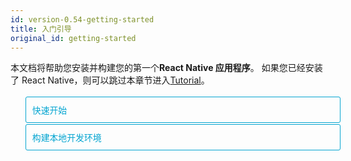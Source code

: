 ```yaml
---
id: version-0.54-getting-started
title: 入门引导
original_id: getting-started
---
```


<style>
  .toggler li {
    display: inline-block;
    position: relative;
    top: 1px;
    padding: 10px;
    margin: 0px 2px 0px 2px;
    border: 1px solid #05A5D1;
    border-bottom-color: transparent;
    border-radius: 3px 3px 0px 0px;
    color: #05A5D1;
    background-color: transparent;
    font-size: 0.99em;
    cursor: pointer;
  }
  .toggler li:first-child {
    margin-left: 0;
  }
  .toggler li:last-child {
    margin-right: 0;
  }
  .toggler ul {
    width: 100%;
    display: inline-block;
    list-style-type: none;
    margin: 0;
    border-bottom: 1px solid #05A5D1;
    cursor: default;
  }
  @media screen and (max-width: 960px) {
    .toggler li,
    .toggler li:first-child,
    .toggler li:last-child {
      display: block;
      border-bottom-color: #05A5D1;
      border-radius: 3px;
      margin: 2px 0px 2px 0px;
    }
    .toggler ul {
      border-bottom: 0;
    }
  }
  .toggler a {
    display: inline-block;
    padding: 10px 5px;
    margin: 2px;
    border: 1px solid #05A5D1;
    border-radius: 3px;
    text-decoration: none !important;
  }
  .display-guide-quickstart .toggler .button-quickstart,
  .display-guide-native .toggler .button-native,
  .display-os-mac .toggler .button-mac,
  .display-os-linux .toggler .button-linux,
  .display-os-windows .toggler .button-windows,
  .display-platform-ios .toggler .button-ios,
  .display-platform-android .toggler .button-android {
    background-color: #05A5D1;
    color: white;
  }
  block { display: none; }
  .display-guide-quickstart.display-platform-ios.display-os-mac .quickstart.ios.mac,
  .display-guide-quickstart.display-platform-ios.display-os-linux .quickstart.ios.linux,
  .display-guide-quickstart.display-platform-ios.display-os-windows .quickstart.ios.windows,
  .display-guide-quickstart.display-platform-android.display-os-mac .quickstart.android.mac,
  .display-guide-quickstart.display-platform-android.display-os-linux .quickstart.android.linux,
  .display-guide-quickstart.display-platform-android.display-os-windows .quickstart.android.windows,    .display-guide-native.display-platform-ios.display-os-mac .native.ios.mac,
  .display-guide-native.display-platform-ios.display-os-linux .native.ios.linux,
  .display-guide-native.display-platform-ios.display-os-windows .native.ios.windows,
  .display-guide-native.display-platform-android.display-os-mac .native.android.mac,
  .display-guide-native.display-platform-android.display-os-linux .native.android.linux,
  .display-guide-native.display-platform-android.display-os-windows .native.android.windows {
    display: block;
  }
</style>

本文档将帮助您安装并构建您的第一个**React Native 应用程序**。 如果您已经安装了 React Native，则可以跳过本章节进入[Tutorial](tutorial.md)。

<div class="toggler">
  <ul role="tablist" >
    <li id="quickstart" class="button-quickstart" aria-selected="false" role="tab" tabindex="0" aria-controls="quickstarttab" onclick="displayTab('guide', 'quickstart')">
      快速开始
    </li>
    <li id="native" class="button-native" aria-selected="false" role="tab" tabindex="-1" aria-controls="nativetab" onclick="displayTab('guide', 'native')">
      构建本地开发环境
    </li>
  </ul>
</div>

<block class="quickstart mac windows linux ios android" />

[Create React Native App](https://github.com/react-community/create-react-native-app)是构建新的 React Native 应用程序的最简单方法。它允许你启动一个项目，而不需要安装或配置任何工具来构建本地代码 - 不需要安装 Xcode 或 Android Studio（请参阅[注意事项](getting-started.md#caveats)）。

假如你已经安装了 [Node](https://nodejs.org/en/download/)，你可以使用 NPM 工具安装 `create-react-native-app`命令行工具：

```npm
npm install -g create-react-native-app
```

接下来运行以下命令来创建一个名为 `AwesomeProject` 的新 React Native 项目：

```npm
create-react-native-app AwesomeProject

cd AwesomeProject
npm start
```

这将为您启动一个开发服务器，并在命令行界面输出一个二维码。

## 运行您的 React Native 应用

在您的 ios 或 android 手机上安装 [Expo](https://expo.io) 客户端，并使其与你的开发服务器处于同一局域网(能互相通信)内，启动 Expo app，扫描命令行终端打印的二维码打开您的项目。

### 修改您的 APP

现在您已经成功运行该应用程序，如果需要修改它。在您选择的文本编辑器中打开 App.js 进行一些修改。保存更改后，手机上的应用程序会自动重新加载。

### 恭喜你

你已经成功运行并修改了你的第一个 React Native APP。

<center><img src="/react-native/docs/assets/GettingStartedCongratulations.png" width="150"></img></center>

## 接下来?

* Create React Native App also has a [user guide](https://github.com/react-community/create-react-native-app/blob/master/react-native-scripts/template/README.md) you can reference if you have questions specific to the tool.

* 如果你无法使其正常工作，请参看关于`Create React Native App`项目中的[疑难解答](https://github.com/react-community/create-react-native-app/blob/master/react-native-scripts/template/README.md#troubleshooting)。

如果您想了解更多关于 React Native 的内容，请继续阅读[教程](tutorial.md)。

### 在模拟器或是虚拟机上运行你的应用程序

`Create React Native App` 使您可以轻松地在物理设备上运行您的 React Native APP，而无需设置开发环境。如果您想在 iOS 模拟器或 Android 虚拟设备上运行应用程序，请参阅有关使用 native 代码构建项目的说明，以了解如何安装 Xcode 以及设置 Android 开发环境。

一旦设置完毕，你就可以通过运行`npm run android`在 Android 虚拟设备上启动你的应用，或者通过运行`npm run ios`（仅限 macOS）在 iOS 模拟器上启动你的应用。

### 注意事项

由于使用`Create React Native App`创建项目时不会生成任何原生代码，因此除了可以在 Expo 客户端应用程序中使用的 React Native API 和组件之外，但无法使用自定义的原生模块。

如果您必须嵌入原生开发代码，那么创建 React Native 应用程序仍然是开始的好方法。在这种情况下，你只需要使用"[eject](https://github.com/react-community/create-react-native-app/blob/master/react-native-scripts/template/README.md#ejecting-from-create-react-native-app)"来构建本地项目。如果您使用`eject`，则需要“Building Projects with Native Code”继续处理项目。

`Create React Native App` 将为您的项目配置并使用`EXPO客户端`所支持的最新 React-Native 版本。当 React Native 版本稳定发布后的一周左右，Expo 客户端通常会获得最新的 React Native 版本的支持。 您可以[查看此文档](https://github.com/react-community/create-react-native-app/blob/master/VERSIONS.md)以了解哪些版本受支持

如果您将 React Native 集成到现有项目中，则您需要跳过`create React Native App`并学习如何设置本地开发环境。 有关为 React Native 配置本机开发环境的说明，请选择上面的“使用本机代码构建项目”。

<block class="native mac windows linux ios android" />

<p>如果您需要在您的项目中构建本地代码，请按下列的说明操作。 例如，如果您要将React Native集成到现有的程序中，又不想使用<a href="getting-started.html" onclick="displayTab('guide', 'quickstart')">Create React Native App`</a>，请仔细阅读本教程</p>

根据你所使用的操作系统、针对的目标平台不同，具体步骤有所不同。如果想同时开发 iOS 和 Android 也没问题，你只需要先选一个平台开始，另一个平台的环境搭建只是稍有不同。

<div class="toggler">
  <span>Development OS:</span>
  <a href="javascript:void(0);" class="button-mac" onclick="displayTab('os', 'mac')">macOS</a>
  <a href="javascript:void(0);" class="button-windows" onclick="displayTab('os', 'windows')">Windows</a>
  <a href="javascript:void(0);" class="button-linux" onclick="displayTab('os', 'linux')">Linux</a>
  <span>Target OS:</span>
  <a href="javascript:void(0);" class="button-ios" onclick="displayTab('platform', 'ios')">iOS</a>
  <a href="javascript:void(0);" class="button-android" onclick="displayTab('platform', 'android')">Android</a>
</div>

<block class="native linux windows ios" />

## 暂不支持

<blockquote><p>使用本地开发环境构建IOS程序必须要使用MAC，当然你也可以前往 <a href="getting-started.md" onclick="displayTab('guide', 'quickstart')">快速开始</a> 学习使用 Create React Native App 来代替。</p></blockquote>

<block class="native mac ios" />

## 安装依赖

你需要安装 Node、Watchman,react-native 命令行工具和 xcode。

虽然你可以使用任意编辑器（IDE）来开发你的 App，但你必须要安装 **xcode** 才能完整构建适用于 iOS 的 React Native 应用程序。

<block class="native mac android" />

## 安装依赖

你需要安装 Node、Watchman,react-native 命令行工具以及 JDK 和 Android Studio。

<block class="native linux android" />

## 安装依赖

你需要安装 Node、react-native 命令行工具以及 JDK 和 Android Studio。

<block class="native windows android" />

## 安装依赖

你需要安装 Node、react-native 命令行工具、python2 以及 JDK 和 Android Studio。

<block class="native mac windows linux android" />

虽然你可以使用任意编辑器（IDE）来开发你的 App，你最好安装 **Android Studio** 以自动配置安卓的相关依赖包及组件。

<block class="native mac ios android" />

### Node, Watchman

我们推荐使用 [Homebrew](http://brew.sh/) 来安装 Node 和 Watchman ,在安装好 Homebrew 之后你可以通过下列命令安装：

```
brew install node
brew install watchman
```

如果你已经安装了 Node 环境，请确认其版本 >= 8.0

[Watchman](https://facebook.github.io/watchman) 是一个由 Facebook 开发的实时监控开发文件变更的工具，我们强烈建议你安装此工具以获得更好的开发体验。

<block class="native linux android" />

### Node

Follow the [installation instructions for your Linux distribution](https://nodejs.org/en/download/package-manager/) to install Node 6 or newer.

<block class='native windows android' />

### Node, Python2, JDK

我们推荐使用[Chocolatey](https://chocolatey.org)来安装 Node 和 Python2,这是一个倍受欢迎的 windows 包管理工具。

React Native 仍然需要安装新版本的[Java SE Development Kit (JDK)](http://www.oracle.com/technetwork/java/javase/downloads/jdk8-downloads-2133151.html),当然，你也可以通过 `Chocolatey` 进行安装。

请使用管理员权限运行 windows 命令行(右键点击 CMD 快捷方式选择“使用管理员权限运行”)，再运行以下命令：

```powershell
choco install -y nodejs.install python2 jdk8
```

如果你已经安装了 Node 环境，请确认其版本 >= 8.0，如果你已经安装了 JDK 环境，请确认其版本 >= 8.0

> 当然你也可以在[Node 官方网站](https://nodejs.org/en/download/)上找到其它版本。

<block class="native mac ios android" />

### React Native CLI（命令行工具）

Node 包含了 NPM(包管理器),你可以使用此工具安装 `React Native CLI`

在命令行里运行下列命令进行安装

```
npm install -g react-native-cli
```

> 如果遇到`Cannot find module 'npmlog'`的错误，请尝试直接安装 npm：`curl -0 -L https://npmjs.org/install.sh | sudo sh`。

<block class="native windows linux android" />

### The React Native CLI

Node 包含了 NPM(包管理器),你可以使用此工具安装 `React Native CLI`

在命令行里运行下列命令进行安装

```powershell
npm install -g react-native-cli
```

> 如果遇到`Cannot find module 'npmlog'`的错误，请尝试直接安装 npm：`curl -0 -L https://npmjs.org/install.sh | sudo sh`。

<block class="native mac ios" />

### Xcode

安装 Xcode 的最简单方法是通过 Mac App Store 在线安装。 安装 Xcode 也会安装 iOS 模拟器和构建 iOS 应用程序所必需的各种工具和依赖库。

如果你已经安装了 Xcode,请确保其版本>=8。

#### 命令行工具 Command Line Tools

您还需要安装 Xcode 命令行工具。 打开 Xcode，然后从 Xcode 菜单中选择 **“Preferences ...”**。 转至**Locations panel**选择最新版以安装。

![Xcode Command Line Tools](/react-native/docs/assets/GettingStartedXcodeCommandLineTools.png)

<block class="native mac linux android" />

### Java 开发工具包 Java Development Kit（jdk）

React Native requires a recent version of the Java SE Development Kit (JDK). [Download and install JDK 8 or newer](http://www.oracle.com/technetwork/java/javase/downloads/jdk8-downloads-2133151.html) if needed.

React Native 需要最新版本的 Java SE 开发工具包（JDK）。 如果需要，请下载并安装[JDK 8](http://www.oracle.com/technetwork/java/javase/downloads/jdk8-downloads-2133151.html)或更新的版本。

<block class="native mac linux windows android" />

### Android 开发环境

如果您不熟悉 Android 开发，那么请严格按照步骤进行设置。如果您已经熟悉 Android 开发，则只需要增加几项配置即可。但无论哪种情况，请仔细按照以下几个步骤操作。

<block class="native mac windows linux android" />

#### 1. 安装 Android Studio

[下载并安装 Android Studio](https://developer.android.com/studio/index.html)。当安装程序提示您选择安装类型时，请选择“Custom”选项。 确保勾选下列选项：

<block class="native mac windows android" />

* `Android SDK`
* `Android SDK Platform`
* `Performance (Intel ® HAXM)`
* `Android Virtual Device`

<block class="native linux android" />

* `Android SDK`
* `Android SDK Platform`
* `Android Virtual Device`

<block class="native mac windows linux android" />

接下来，点击 "Next" 以完成所有组件的安装。

> 如果组件勾选框为灰色（无法勾选），你也可以选择稍后安装这些组件。（译者注：勾选框为灰色一般是由于未完整下载安装配置安卓基础 SDK，请确保网络连接，中国大陆用户可能需要使用科学上网）

安装完成后，您将看到“欢迎”屏幕，请继续下一步。

#### 2. 安装 Android SDK

Android Studio 默认安装的时最新的 Android SDK。 但是，使用本机代码构建 React Native 应用程序需要 **Android 6.0（Marshmallow）SDK**。 其他的 Android SDK 请通过 Android Studio 中的 SDK Manager 安装。

你可以通过 Android Studio 的启动欢迎屏幕访问 `SDK Manager`：点击 "Configure",选择 "SDK Manager"。

<block class="native mac android" />

![Android Studio Welcome](/react-native/docs/assets/GettingStartedAndroidStudioWelcomeMacOS.png)

<block class="native windows android" />

![Android Studio Welcome](/react-native/docs/assets/GettingStartedAndroidStudioWelcomeWindows.png)

<block class="native mac windows linux android" />

> SDK Manager 也可以通过 Android Studio 的 "Preferences" 选项卡中找到:**Appearance & Behavior** → **System Settings** → **Android SDK**.

从 SDK Manager 中选择“SDK Platforms”选项卡，然后勾选右下角的“Show Package Details”单选框。 展开 Android 6.0（Marshmallow）条目，确保勾选了下列选项：

* `Google APIs`
* `Android SDK Platform 23`
* `Intel x86 Atom_64 System Image`
* `Google APIs Intel x86 Atom_64 System Image`

<block class="native mac android" />

![Android SDK Manager](/react-native/docs/assets/GettingStartedAndroidSDKManagerMacOS.png)

<block class="native windows android" />

![Android SDK Manager](/react-native/docs/assets/GettingStartedAndroidSDKManagerWindows.png)

<block class="native windows mac linux android" />

接下来，选择 “SDK Tools” 选项卡，勾选右下角的“Show Package Details”单选框，找到并展开 “Android SDK-Tools”,确保选中了`23.0.1`。

<block class="native mac android" />

![Android SDK Manager - 23.0.1 Build Tools](/react-native/docs/assets/GettingStartedAndroidSDKManagerSDKToolsMacOS.png)

<block class="native windows android" />

![Android SDK Manager - 23.0.1 Build Tools](/react-native/docs/assets/GettingStartedAndroidSDKManagerSDKToolsWindows.png)

<block class="native windows mac linux android" />

最后，点击 “Apply” 以下载并安装 Android SDK 和 相关构建工具。

<block class="native mac android" />

![Android SDK Manager - Installs](/react-native/docs/assets/GettingStartedAndroidSDKManagerInstallsMacOS.png)

<block class="native windows android" />

![Android SDK Manager - Installs](/react-native/docs/assets/GettingStartedAndroidSDKManagerInstallsWindows.png)

<block class="native mac windows linux android" />

#### 3. 配置 ANDROID_HOME 环境变量

React Native 工具需要配置环境变量才能正常构建 APP 程序。

<block class="native mac linux android" />

将下列配置加入 `$HOME/.bash_profile` 配置文件:

<block class="native mac android" />

```
export ANDROID_HOME=$HOME/Library/Android/sdk
export PATH=$PATH:$ANDROID_HOME/tools
export PATH=$PATH:$ANDROID_HOME/platform-tools
```

<block class="native linux android" />

```
export ANDROID_HOME=$HOME/Android/Sdk
export PATH=$PATH:$ANDROID_HOME/tools
export PATH=$PATH:$ANDROID_HOME/platform-tools
```

<block class="native mac linux android" />

> `.bash_profile` 仅仅是 `bash` 的特有配置文件，如果你使用的是其它的 shell，请编辑其对应的配置文件。

使用命令 `source $HOME/.bash_profile` 以加载新的配置文件到 shell 之中，可以使用 `echo $PATH` 来验证 ANDROID_HOME 环境变量是否被成功配置

> 请确认你 Android SDK 的本地路径，你可以从 Android Studio 的 “Preferences” 菜单项中找到并确认： **Appearance & Behavior** → **System Settings** → **Android SDK**。

<block class="native windows android" />

打开 **高级系统设置** 选择 **环境变量** 添加一个名为 `ANDROID_HOME` 的环境变量。

![ANDROID_HOME Environment Variable](/react-native/docs/assets/GettingStartedAndroidEnvironmentVariableANDROID_HOME.png)

如果 SDK 已经安装了，默认情况下其安装路径为：

```powershell
c:\Users\YOUR_USERNAME\AppData\Local\Android\Sdk
```

您可以在 Android Studio “Preferences” 对话框中找到 SDK 的实际位置：**Appearance & Behavior** → **System Settings** → **Android SDK**。

在进行下一步之前，请打开一个新的命令提示窗以确保其加载了新的环境变量。

<block class="native linux android" />

### Watchman (可选)

请根据 [Watchman 安装指南](https://facebook.github.io/watchman/docs/install.html#buildinstall)从源码编译并安装。

> [Watchman](https://facebook.github.io/watchman/docs/install.html)是一个由 Facebook 开发为了监控文件系统是否发生改变的工具，我们强烈建议您安装它以获得更好的性能，但如果您发现该过程过于繁琐，也可以跳过此步骤。

<block class="native mac ios" />

## 构建一个新的应用程序

使用 React Native 命令行工具搭建一个名为 "AwesomeProject" 的新项目：

```
react-native init AwesomeProject
```

如果您想将 React Native 集成到现有的应用程序中，如果您使用“ Create React Native App ”,或者您希望在 react-native 项目中增加对 iOS 的支持（请参考[Platform Specific Code](platform-specific-code.md)），则不必要使用上述命令。

<block class="native mac windows linux android" />

## 构建一个新的应用程序

使用 React Native 命令行工具搭建一个名为 "AwesomeProject" 的新项目：

```
react-native init AwesomeProject
```

如果您想将 React Native 集成到现有的应用程序中，如果您使用“ Create React Native App ”,或者您希望在 react-native 项目中增加对 iOS 的支持（请参考[Platform Specific Code](platform-specific-code.md)），则不必要使用上述命令。

<block class="native mac windows linux android" />

## Android 开发前的准备

你需要一个 Android 设备才能运行您的 React Native Android App。当然这个 Android 设备既可以是一个 **虚拟机** 亦可以是一个 **Android 真机**（译者注：建议开发者使用真机调试）。

但无论你选择哪种方式，您都需要提供设备以运行 Android 应用程序以进行开发。

### 使用物理设备（真机）

如果您有 Android 设备，则可以使用 USB 线与计算机连接，然后按照[说明](running-on-device.md)将其用于开发以代替虚拟机。

### 使用虚拟机

您可以通过在 Android Studio 中打开 “AVD Manager” 来查看可用的 Android 虚拟设备（AVD）列表。 寻找下面的图标：

![Android Studio AVD Manager](/react-native/docs/assets/GettingStartedAndroidStudioAVD.png)

I 如果您刚刚安装了 Android Studio，您可能需要创建一个新的 AVD。 选择 [创建一个新的 AVD](https://developer.android.com/studio/run/managing-avds.html). 选择 "创建虚拟设备", 然后从列表之中选择任意一个设备（手机），再单击“下一步”。

<block class="native windows android" />

![Android Studio AVD Manager](/react-native/docs/assets/GettingStartedCreateAVDWindows.png)

<block class="native mac android" />

![Android Studio AVD Manager](/react-native/docs/assets/GettingStartedCreateAVDMacOS.png)

<block class="native mac windows linux android" />

选择“x86 Images”选项卡，然后查找带有 Android 6.0（Google API）的 Marshmallow API Level 23，x86_64 ABI 系统版本。

<block class="native linux android" />

> 建议您在系统上配置[VM acceleration](https://developer.android.com/studio/run/emulator-acceleration.html#vm-linux) 以提高性能。

<block class="native windows android" />

![Install HAXM](/react-native/docs/assets/GettingStartedCreateAVDx86Windows.png)

> 如果您没有安装 HAXM，请按照[以下说明](https://github.com/intel/haxm/wiki/Installation-Instructions-on-Windows) 进行设置，再回到 AVD 管理器。

![AVD List](/react-native/docs/assets/GettingStartedAVDManagerWindows.png)

<block class="native mac android" />

![Install HAXM](/react-native/docs/assets/GettingStartedCreateAVDx86MacOS.png)

> 如果您没有安装 HAXM，请按照[以下说明](https://github.com/intel/haxm/wiki/Installation-Instructions-on-macOS)进行设置，再回到 AVD 管理器。

![AVD List](/react-native/docs/assets/GettingStartedAVDManagerMacOS.png)

<block class="native mac windows linux android" />

点击“Next”，然后选择 “完成” 创建您的 AVD。 此时，您应该能够点击 AVD 旁边的绿色三角形按钮启动它，然后继续下一步。

<block class="native mac ios" />

## 启动 React Native 应用

运行 `react-native run-ios` 在您的 React Native 项目根目录中：

```
cd AwesomeProject
react-native run-ios
```

如果设置没有问题，你将很快看到您的新应用在 ios 模拟器中运行。

![AwesomeProject on iOS](/react-native/docs/assets/GettingStartediOSSuccess.png)

`react-native run-ios` 可以启动你的 APP. 当然你也可以从 Xcode 或 [Nuclide](https://nuclide.io/)中启动.

> If you can't get this to work, see the [Troubleshooting](troubleshooting.md#content) page.

### 在设备上运行

上述命令默认会自动在 iOS 模拟器上运行您的应用程序。 如果您想在 iOS 真机上运行 APP，请按照[此处的说明](running-on-device.md)进行操作。

<block class="native mac windows linux android" />

## 启动 React Native 应用

运行 `react-native run-android` 在您的 React Native 项目根目录中：

```
cd AwesomeProject
react-native run-android
```

如果设置没有问题，你将很快看到您的新应用在 android 模拟器中运行。

<block class="native mac android" />

![AwesomeProject on Android](/react-native/docs/assets/GettingStartedAndroidSuccessMacOS.png)

<block class="native windows android" />

![AwesomeProject on Android](/react-native/docs/assets/GettingStartedAndroidSuccessWindows.png)

<block class="native mac windows linux android" />

`react-native run-android` 可以启动你的 APP. 当然你也可以从 Android Studio 或 [Nuclide](https://nuclide.io/)中启动.

> 如果发生报错，请前往 [Troubleshooting](troubleshooting.md#content) 页面获取帮助.

<block class="native mac ios android" />

### 修改你的应用程序

现在您已经成功运行该应用程序，我们来做一些修改。

<block class="native mac ios" />

* 在编辑器中/IDE 打开 `App.js` 做一些修改。
* 使用 `⌘R` 让您的 IOS 模拟器重新加载本地项目。

<block class="native mac android" />

* 在编辑器中/IDE 打开 `App.js` 做一些修改。
* 按两次 `R` 键或从开发者菜单(`⌘M`)中选择`重新加载(Reload)`以预览您的更改。

<block class="native windows linux android" />

### Modifying your app

现在您已经成功运行该应用程序，我们来做一些修改。

* 在编辑器中/IDE 打开 `App.js` 做一些修改。
* 按两次 `R` 键或从开发者菜单(`Ctrl + M`)中选择`重新加载(Reload)`以预览您的更改。

<block class="native mac ios android" />

### That's it!

恭喜！ 您已成功运行并修改了您的第一个 React Native 应用。

<center><img src="/react-native/docs/assets/GettingStartedCongratulations.png" width="150"></img></center>

<block class="native windows linux android" />

### That's it!

恭喜！ 您已成功运行并修改了您的第一个 React Native 应用。

<center><img src="/react-native/docs/assets/GettingStartedCongratulations.png" width="150"></img></center>

<block class="native mac ios" />

## Now what?

* 在开发者菜单中打开 [Live Reload](debugging.md#reloading-javascript)。 您保存任何修改时，您的应用程序将会自动重新加载！

* 如果您想将新的 React Native 代码添加到现有原生移动应用程序中，请查看[Integration guide](integration-with-existing-apps.md)指南。

如果您想了解更多关于 React Native 的内容，请继续阅读本[教程](tutorial.md)。

<block class="native windows linux mac android" />

## Now what?

* 在开发者菜单中打开 [Live Reload](debugging.md#reloading-javascript)。 您保存任何修改时，您的应用程序将会自动重新加载！

* 如果您想将新的 React Native 代码添加到现有原生移动应用程序中，请查看[Integration guide](integration-with-existing-apps.md)指南。

如果您想了解更多关于 React Native 的内容，请继续阅读本[教程](tutorial.md)。

<script>
  function displayTab(type, value) {
    var container = document.getElementsByTagName('block')[0].parentNode;
    container.className = 'display-' + type + '-' + value + ' ' +
      container.className.replace(RegExp('display-' + type + '-[a-z]+ ?'), '');
  }
  function convertBlocks() {
    // Convert <div>...<span><block /></span>...</div>
    // Into <div>...<block />...</div>
    var blocks = document.querySelectorAll('block');
    for (var i = 0; i < blocks.length; ++i) {
      var block = blocks[i];
      var span = blocks[i].parentNode;
      var container = span.parentNode;
      container.insertBefore(block, span);
      container.removeChild(span);
    }
    // Convert <div>...<block />content<block />...</div>
    // Into <div>...<block>content</block><block />...</div>
    blocks = document.querySelectorAll('block');
    for (var i = 0; i < blocks.length; ++i) {
      var block = blocks[i];
      while (
        block.nextSibling &&
        block.nextSibling.tagName !== 'BLOCK'
      ) {
        block.appendChild(block.nextSibling);
      }
    }
  }
  function guessPlatformAndOS() {
    if (!document.querySelector('block')) {
      return;
    }
    // If we are coming to the page with a hash in it (i.e. from a search, for example), try to get
    // us as close as possible to the correct platform and dev os using the hashtag and block walk up.
    var foundHash = false;
    if (
      window.location.hash !== '' &&
      window.location.hash !== 'content'
    ) {
      // content is default
      var hashLinks = document.querySelectorAll(
        'a.hash-link'
      );
      for (
        var i = 0;
        i < hashLinks.length && !foundHash;
        ++i
      ) {
        if (hashLinks[i].hash === window.location.hash) {
          var parent = hashLinks[i].parentElement;
          while (parent) {
            if (parent.tagName === 'BLOCK') {
              // Could be more than one target os and dev platform, but just choose some sort of order
              // of priority here.
              // Dev OS
              if (parent.className.indexOf('mac') > -1) {
                displayTab('os', 'mac');
                foundHash = true;
              } else if (
                parent.className.indexOf('linux') > -1
              ) {
                displayTab('os', 'linux');
                foundHash = true;
              } else if (
                parent.className.indexOf('windows') > -1
              ) {
                displayTab('os', 'windows');
                foundHash = true;
              } else {
                break;
              }
              // Target Platform
              if (parent.className.indexOf('ios') > -1) {
                displayTab('platform', 'ios');
                foundHash = true;
              } else if (
                parent.className.indexOf('android') > -1
              ) {
                displayTab('platform', 'android');
                foundHash = true;
              } else {
                break;
              }
              // Guide
              if (parent.className.indexOf('native') > -1) {
                displayTab('guide', 'native');
                foundHash = true;
              } else if (
                parent.className.indexOf('quickstart') > -1
              ) {
                displayTab('guide', 'quickstart');
                foundHash = true;
              } else {
                break;
              }
              break;
            }
            parent = parent.parentElement;
          }
        }
      }
    }
    // Do the default if there is no matching hash
    if (!foundHash) {
      var isMac = navigator.platform === 'MacIntel';
      var isWindows = navigator.platform === 'Win32';
      displayTab('platform', isMac ? 'ios' : 'android');
      displayTab(
        'os',
        isMac ? 'mac' : isWindows ? 'windows' : 'linux'
      );
      displayTab('guide', 'quickstart');
      displayTab('language', 'objc');
    }
  }
  convertBlocks();
  guessPlatformAndOS();
</script>
